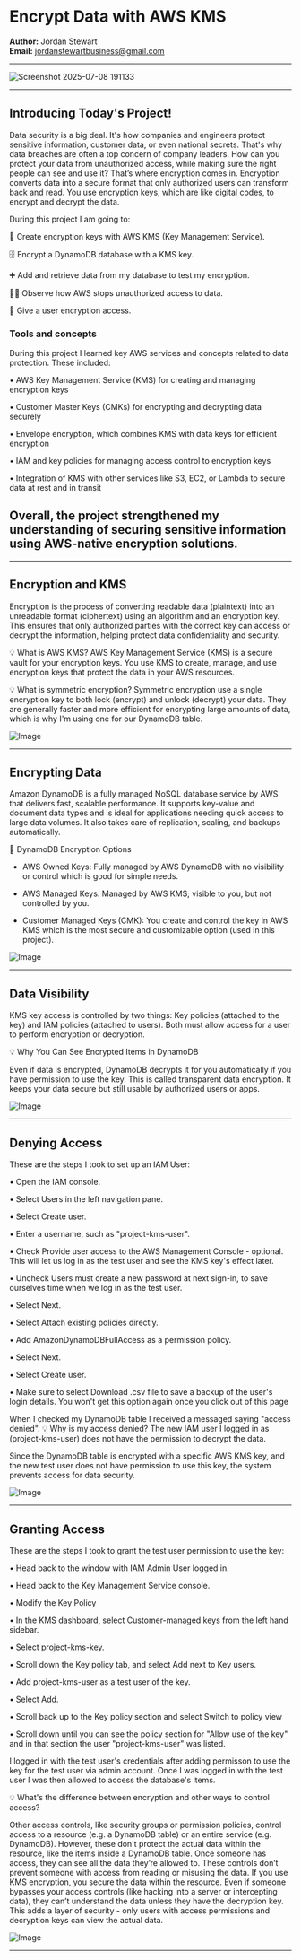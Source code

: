 
# Encrypt Data with AWS KMS

**Author:** Jordan Stewart  
**Email:** jordanstewartbusiness@gmail.com

---

![Screenshot 2025-07-08 191133](https://github.com/user-attachments/assets/649987ff-4149-4bb3-93c0-deb3b9f2ae51)


---

## Introducing Today's Project!

Data security is a big deal. It's how companies and engineers protect sensitive information, customer data, or even national secrets. That's why data breaches are often a top concern of company leaders. How can you protect your data from unauthorized access, while making sure the right people can see and use it? That’s where encryption comes in. Encryption converts data into a secure format that only authorized users can transform back and read. You use encryption keys, which are like digital codes, to encrypt and decrypt the data.

During this project I am going to:

🔑 Create encryption keys with AWS KMS (Key Management Service).

🗄️ Encrypt a DynamoDB database with a KMS key.

➕ Add and retrieve data from my database to test my encryption.

🕵️‍♀️ Observe how AWS stops unauthorized access to data.

💎 Give a user encryption access.

### Tools and concepts

During this project I learned key AWS services and concepts related to data protection. These included:

• AWS Key Management Service (KMS) for creating and managing encryption keys

• Customer Master Keys (CMKs) for encrypting and decrypting data securely

• Envelope encryption, which combines KMS with data keys for efficient encryption

• IAM and key policies for managing access control to encryption keys

• Integration of KMS with other services like S3, EC2, or Lambda to secure data at rest and in transit

## Overall, the project strengthened my understanding of securing sensitive information using AWS-native encryption solutions.

---


## Encryption and KMS

Encryption is the process of converting readable data (plaintext) into an unreadable format (ciphertext) using an algorithm and an encryption key. This ensures that only authorized parties with the correct key can access or decrypt the information, helping protect data confidentiality and security.

💡 What is AWS KMS?
AWS Key Management Service (KMS) is a secure vault for your encryption keys. You use KMS to create, manage, and use encryption keys that protect the data in your AWS resources.

💡 What is symmetric encryption?
Symmetric encryption use a single encryption key to both lock (encrypt) and unlock (decrypt) your data. They are generally faster and more efficient for encrypting large amounts of data, which is why I'm using one for our DynamoDB table. 

![Image](http://learn.nextwork.org/authentic_azure_zealous_melon/uploads/aws-security-kms_a2b3c4d5)

---

## Encrypting Data

Amazon DynamoDB is a fully managed NoSQL database service by AWS that delivers fast, scalable performance. It supports key-value and document data types and is ideal for applications needing quick access to large data volumes. It also takes care of replication, scaling, and backups automatically.

🔐 DynamoDB Encryption Options

- AWS Owned Keys: Fully managed by AWS DynamoDB with no visibility or control which is good for simple needs.

- AWS Managed Keys: Managed by AWS KMS; visible to you, but not controlled by you.

- Customer Managed Keys (CMK): You create and control the key in AWS KMS which is the most secure and customizable option (used in this project).

![Image](http://learn.nextwork.org/authentic_azure_zealous_melon/uploads/aws-security-kms_q8r9s0t1)

---

## Data Visibility

KMS key access is controlled by two things: Key policies (attached to the key) and IAM policies (attached to users). Both must allow access for a user to perform encryption or decryption.

💡 Why You Can See Encrypted Items in DynamoDB

Even if data is encrypted, DynamoDB decrypts it for you automatically if you have permission to use the key. This is called transparent data encryption. It keeps your data secure but still usable by authorized users or apps. 

![Image](http://learn.nextwork.org/authentic_azure_zealous_melon/uploads/aws-security-kms_c0d1e2f3)

---

## Denying Access

These are the steps I took to set up an IAM User: 

• Open the IAM console.

• Select Users in the left navigation pane.

• Select Create user.

• Enter a username, such as "project-kms-user".

• Check Provide user access to the AWS Management Console - optional. This will let us log in as the test user and see the KMS key's effect later.

• Uncheck Users must create a new password at next sign-in,  to save ourselves time when we log in as the test user.

• Select Next.

• Select Attach existing policies directly.

• Add AmazonDynamoDBFullAccess as a permission policy.

• Select Next.

• Select Create user.

• Make sure to select Download .csv file to save a backup of the user's login details. You won't get this option again once you click out of this page



When I checked my DynamoDB table I received a messaged saying "access denied". 
💡 Why is my access denied?
The new IAM user I logged in as (project-kms-user) does not have the permission to decrypt the data.

Since the DynamoDB table is encrypted with a specific AWS KMS key, and the new test user does not have permission to use this key, the system prevents access for data security.

![Image](http://learn.nextwork.org/authentic_azure_zealous_melon/uploads/aws-security-kms_w0x1y2z3)

---

## Granting Access

These are the steps I took to grant the test user permission to use the key:

• Head back to the window with IAM Admin User logged in.

• Head back to the Key Management Service console.

• Modify the Key Policy

• In the KMS dashboard, select Customer-managed keys from the left hand sidebar.

• Select project-kms-key.

• Scroll down the Key policy tab, and select Add next to Key users.

• Add project-kms-user as a test user of the key.

• Select Add.

• Scroll back up to the Key policy section and select Switch to policy view

• Scroll down until you can see the policy section for "Allow use of the key" and in that section the user "project-kms-user" was listed.


I logged in with the test user's credentials after adding permisson to use the key for the test user via admin account. Once I was logged in with the test user I was then allowed to access the database's items.

💡 What's the difference between encryption and other ways to control access?

Other access controls, like security groups or permission policies, control access to a resource (e.g. a DynamoDB table) or an entire service (e.g. DynamoDB). However, these don't protect the actual data within the resource, like the items inside a DynamoDB table. Once someone has access, they can see all the data they’re allowed to. These controls don’t prevent someone with access from reading or misusing the data. If you use KMS encryption, you secure the data within the resource. Even if someone bypasses your access controls (like hacking into a server or intercepting data), they can’t understand the data unless they have the decryption key. This adds a layer of security - only users with access permissions and decryption keys can view the actual data.

![Image](http://learn.nextwork.org/authentic_azure_zealous_melon/uploads/aws-security-kms_feffb2fb8)

---

